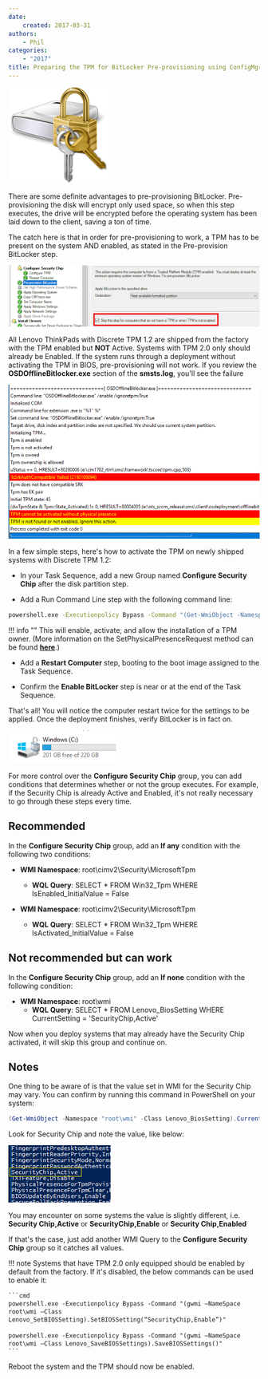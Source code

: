 ```yaml
---
date:
    created: 2017-03-31
authors:
    - Phil
categories:
    - "2017"
title: Preparing the TPM for BitLocker Pre-provisioning using ConfigMgr
---
```


![](img/2017/tpm_pre_provision/bitlocker.jpg)

There are some definite advantages to pre-provisioning BitLocker. Pre-provisioning the disk will encrypt only used space, so when this step executes, the drive will be encrypted before the operating system has been laid down to the client, saving a ton of time.

The catch here is that in order for pre-provisioning to work, a TPM has to be present on the system AND enabled, as stated in the Pre-provision BitLocker step.
<!-- more -->

![](img/2017/tpm_pre_provision/image1.jpg)

All Lenovo ThinkPads with Discrete TPM 1.2 are shipped from the factory with the TPM enabled but **NOT** Active. Systems with TPM 2.0 only should already be Enabled. If the system runs through a deployment without activating the TPM in BIOS, pre-provisioning will not work. If you review the **OSDOfflineBitlocker.exe** section of the **smsts.log**, you'll see the failure

![](img/2017/tpm_pre_provision/image2.jpg)

In a few simple steps, here's how to activate the TPM on newly shipped systems with Discrete TPM 1.2:

- In your Task Sequence, add a new Group named **Configure Security Chip** after the disk partition step.

- Add a Run Command Line step with the following command line:

```cmd
powershell.exe -Executionpolicy Bypass -Command "(Get-WmiObject -Namespace "root\CIMV2\Security\MicrosoftTpm" -Class Win32_TPM).SetPhysicalPresenceRequest(10)"
```

!!! info ""
    This will enable, activate, and allow the installation of a TPM owner.  (More information on the SetPhysicalPresenceRequest method can be found [**here**](https://msdn.microsoft.com/en-us/library/aa376478(v=vs.85).aspx).)

- Add a **Restart Computer** step, booting to the boot image assigned to the Task Sequence.

- Confirm the **Enable BitLocker** step is near or at the end of the Task Sequence.

That's all! You will notice the computer restart twice for the settings to be applied. Once the deployment finishes, verify BitLocker is in fact on.

![](img/2017/tpm_pre_provision/image3.jpg)

For more control over the **Configure Security Chip** group, you can add conditions that determines whether or not the group executes. For example, if the Security Chip is already Active and Enabled, it's not really necessary to go through these steps every time.

## Recommended

In the **Configure Security Chip** group, add an **If any** condition with the following two conditions:

- **WMI Namespace**: root\cimv2\Security\MicrosoftTpm
  - **WQL Query**: SELECT * FROM Win32_Tpm WHERE IsEnabled_InitialValue = False

- **WMI Namespace**: root\cimv2\Security\MicrosoftTpm
  - **WQL Query**: SELECT * FROM Win32_Tpm WHERE IsActivated_InitialValue = False

## Not recommended but can work

In the **Configure Security Chip** group, add an **If none** condition with the following condition:

- **WMI Namespace**: root\wmi
  - **WQL Query**: SELECT * FROM Lenovo_BiosSetting WHERE CurrentSetting = 'SecurityChip,Active'

Now when you deploy systems that may already have the Security Chip activated, it will skip this group and continue on.

## Notes

One thing to be aware of is that the value set in WMI for the Security Chip may vary. You can confirm by running this command in PowerShell on your system:

```powershell
(Get-WmiObject -Namespace "root\wmi" -Class Lenovo_BiosSetting).CurrentSetting
```

Look for Security Chip and note the value, like below:

![](img/2017/tpm_pre_provision/image4.jpg)

You may encounter on some systems the value is slightly different, i.e. **Security Chip,Active** or **SecurityChip,Enable** or **Security Chip,Enabled**

If that's the case, just add another WMI Query to the **Configure Security Chip** group so it catches all values.

!!! note
    Systems that have TPM 2.0 only equipped should be enabled by default from the factory. If it's disabled, the below commands can be used to enable it:

    ```cmd
    powershell.exe -Executionpolicy Bypass -Command "(gwmi –NameSpace root\wmi –Class Lenovo_SetBIOSSetting).SetBIOSSetting(“SecurityChip,Enable”)"
  
    powershell.exe -Executionpolicy Bypass -Command "(gwmi –NameSpace root\wmi –Class Lenovo_SaveBIOSSettings).SaveBIOSSettings()"
    ```

Reboot the system and the TPM should now be enabled.
